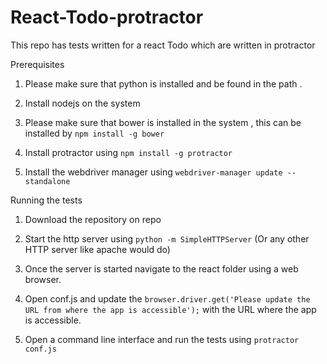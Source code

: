 React-Todo-protractor
=====================

This repo has tests written for a react Todo which are written in protractor

Prerequisites
1. Please make sure that python is installed and be found in the path .

2. Install nodejs on the system 

3. Please make sure that bower is installed in the system , this can be installed by ```npm install -g bower```

4. Install protractor using ```npm install -g protractor```

5. Install the webdriver manager using ```webdriver-manager update --standalone```

Running the tests
1. Download the repository on repo

2. Start the http server using ```python -m SimpleHTTPServer``` (Or any other HTTP server like apache would do)

3.  Once the server is started navigate to the react folder using a web browser.

4.  Open conf.js and update the ```browser.driver.get('Please update the URL from where the app is accessible');``` with the   URL where the app is accessible.

5.  Open a command line interface and run the tests using ```protractor conf.js```

 
  
